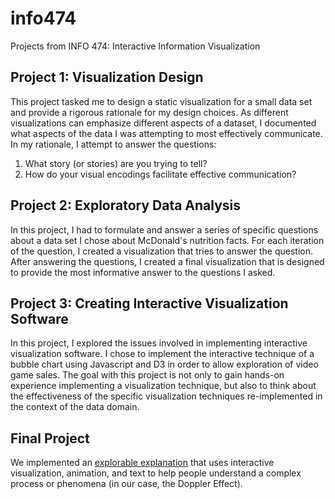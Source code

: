 # info474
Projects from INFO 474: Interactive Information Visualization

## Project 1: Visualization Design
This project tasked me to design a static visualization for a small data set and provide a rigorous rationale for my design choices. As different visualizations can emphasize different aspects of a dataset, I documented what aspects of the data I was attempting to most effectively communicate. In my rationale, I attempt to answer the questions:
1. What story (or stories) are you trying to tell? 
2. How do your visual encodings facilitate effective communication?

## Project 2: Exploratory Data Analysis
In this project, I had to formulate and answer a series of specific questions about a data set I chose about McDonald's nutrition facts. For each iteration of the question, I created a visualization that tries to answer the question. After answering the questions, I created a final visualization that is designed to provide the most informative answer to the questions I asked.

## Project 3: Creating Interactive Visualization Software
In this project, I explored the issues involved in implementing interactive visualization software. I chose to implement the interactive technique of a bubble chart using Javascript and D3 in order to allow exploration of video game sales. The goal with this project is not only to gain hands-on experience implementing a visualization technique, but also to think about the effectiveness of the specific visualization techniques re-implemented in the context of the data domain.

## Final Project
We implemented an [explorable explanation](https://explorabl.es/) that uses interactive visualization, animation, and text to help people understand a complex process or phenomena (in our case, the Doppler Effect).
